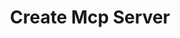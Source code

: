 ---
created: '2025-09-16T15:05:15.645187'
modified: '2025-09-17T15:33:51.723767'
ship_factor: 5
subtype: instructions
tags: []
title: Create Mcp Server
type: behavior
version: 1
---